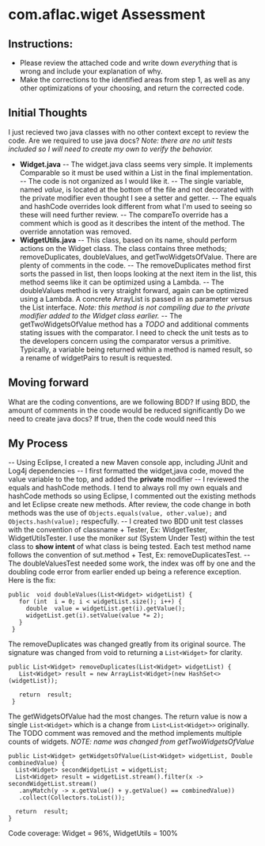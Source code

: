 # com.aflac.wiget Assessment
## Instructions:
- Please review the attached code and write down *everything* that is wrong and include your explanation of why.
- Make the corrections to the identified areas from step 1, as well as any other optimizations of your choosing, and return the corrected code.
## Initial Thoughts
I just recieved two java classes with no other context except to review the code. Are we required to use java docs?
*Note: there are no unit tests included so I will need to create my own to verify the behavior.*
- **Widget.java**
-- The widget.java class seems very simple. It implements Comparable so it must be used within a List in the final implementation. 
-- The code is not organized as I would like it.
-- The single variable, named *value*, is located at the bottom of the file and not decorated with the private modifier even thought I see a setter and getter.
-- The equals and hashCode overrides look different from what I'm used to seeing so these will need further review.
-- The compareTo override has a comment which is good as it describes the intent of the method. The override annotation was removed.
- **WidgetUtils.java**
-- This class, based on its name, should perform actions on the Widget class. The class contains three methods; removeDuplicates, doubleValues, and getTwoWidgetsOfValue. There are plenty of comments in the code.
-- The removeDuplicates method first sorts the passed in list, then loops looking at the next item in the list, this method seems like it can be optimized using a Lambda.
-- The doubleValues method is very straight forward, again can be optimized using a Lambda. A concrete ArrayList is passed in as parameter versus the List interface. *Note: this method is not compiling due to the private modifier added to the Widget class earlier.*
-- The getTwoWidgetsOfValue method has a *TODO* and additional comments stating issues with the comparator. I need to check the unit tests as to the developers concern using the comparator versus a primitive. Typically, a variable being returned within a method is named result, so a rename of widgetPairs to result is requested.
## Moving forward
What are the coding conventions, are we following BDD?  If using BDD, the amount of comments in the coode would be reduced significantly
Do we need to create java docs? If true, then the code would need this
## My Process
-- Using Eclipse, I created a new Maven console app, including JUnit and Log4j dependencies
-- I first formatted the widget,java code, moved the value variable to the top, and added the **private** modifier
-- I reviewed the equals and hashCode methods. I tend to always roll my own equals and hashCode methods so using Eclipse, I commented out the existing methods and let Eclipse create new methods. After review, the code change in both methods was the use of `Objects.equals(value, other.value);` and `Objects.hash(value);` respecfully.
-- I created two BDD unit test classes with the convention of classname + Tester, Ex: WidgetTester, WidgetUtilsTester. I use the moniker *sut* (System Under Test) within the test class to **show intent** of what class is being tested. Each test method name follows the convention of sut.method + Test, Ex: removeDuplicatesTest.
-- The doubleValuesTest needed some work, the index was off by one and the doubling code error from earlier ended up being a reference exception. 
Here is the fix:
```
public  void doubleValues(List<Widget> widgetList) {
   for (int  i = 0; i < widgetList.size(); i++) {
     double  value = widgetList.get(i).getValue();
     widgetList.get(i).setValue(value *= 2);
   }
 }
 ```
The removeDuplicates was changed greatly from its original source. The signature was changed from void to returning a `List<Widget>` for clarity.
```
public List<Widget> removeDuplicates(List<Widget> widgetList) {
   List<Widget> result = new ArrayList<Widget>(new HashSet<>(widgetList));
   
   return  result;
 }
 ```
The getWidgetsOfValue had the most changes.  The return value is now a single `List<Widget>` which is a change from `List<List<Widget>>` originally. The TODO comment was removed and the method implements multiple counts of widgets. *NOTE: name was changed from getTwoWidgetsOfValue*
```
public List<Widget> getWidgetsOfValue(List<Widget> widgetList, Double combinedValue) {
  List<Widget> secondWidgetList = widgetList;
  List<Widget> result = widgetList.stream().filter(x -> secondWidgetList.stream()
   .anyMatch(y -> x.getValue() + y.getValue() == combinedValue))
   .collect(Collectors.toList());
   
  return  result;
}
```
Code coverage: Widget = 96%, WidgetUtils = 100%